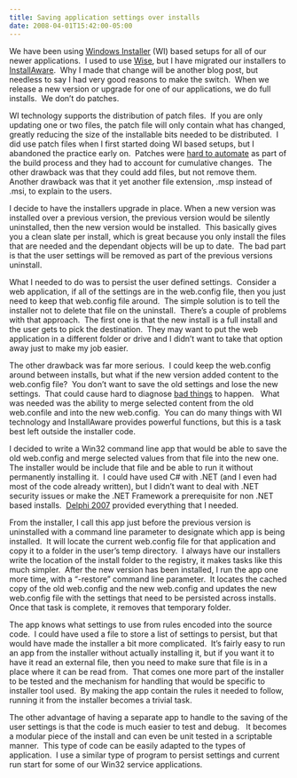 ```yaml
---
title: Saving application settings over installs
date: 2008-04-01T15:42:00-05:00
---
```

We have been using [Windows Installer](http://en.wikipedia.org/wiki/Windows_installer) (WI) based setups for all of our newer applications.  I used to use [Wise](http://en.wikipedia.org/wiki/Wise_Solutions%2C_Inc.), but I have migrated our installers to [InstallAware](http://www.installaware.com/ "Software Installer: MSI installation tool").  Why I made that change will be another blog post, but needless to say I had very good reasons to make the switch.  When we release a new version or upgrade for one of our applications, we do full installs.  We don&#8217;t do patches.

WI technology supports the distribution of patch files.  If you are only updating one or two files, the patch file will only contain what has changed, greatly reducing the size of the installable bits needed to be distributed.  I did use patch files when I first started doing WI based setups, but I abandoned the practice early on.  Patches were [hard to automate](http://juice.altiris.com/article/2909/how-do-i-use-patch-creation-tool-wise-create-patch-msp) as part of the build process and they had to account for cumulative changes.  The other drawback was that they could add files, but not remove them.  Another drawback was that it yet another file extension, .msp instead of .msi, to explain to the users.

I decide to have the installers upgrade in place. When a new version was installed over a previous version, the previous version would be silently uninstalled, then the new version would be installed.  This basically gives you a clean slate per install, which is great because you only install the files that are needed and the dependant objects will be up to date.  The bad part is that the user settings will be removed as part of the previous versions uninstall.

What I needed to do was to persist the user defined settings.  Consider a web application, if all of the settings are in the web.config file, then you just need to keep that web.config file around.  The simple solution is to tell the installer not to delete that file on the uninstall.  There&#8217;s a couple of problems with that approach.  The first one is that the new install is a full install and the user gets to pick the destination.  They may want to put the web application in a different folder or drive and I didn&#8217;t want to take that option away just to make my job easier.

The other drawback was far more serious.  I could keep the web.config around between installs, but what if the new version added content to the web.config file?  You don&#8217;t want to save the old settings and lose the new settings.  That could cause hard to diagnose [bad things](http://anotherlab.rajapet.net/Our%20concerns%20would%20be%20performance%20and%20connectivity.%20%20%20There%20are%20a%20few%20products%20out%20there%20that%20will%20provide%20virtualization%20on%20the%20Mac%20(Virtual%20PC,%20VMware%20Fusion,%20etc),%20but%20running%20virtual%20machines%20takes%20a%20huge%20hit%20on%20the%20host%20OS.) to happen.   What was needed was the ability to merge selected content from the old web.confile and into the new web.config.  You can do many things with WI technology and InstallAware provides powerful functions, but this is a task best left outside the installer code.

I decided to write a Win32 command line app that would be able to save the old web.config and merge selected values from that file into the new one.  The installer would be include that file and be able to run it without permanently installing it.  I could have used C# with .NET (and I even had most of the code already written), but I didn&#8217;t want to deal with .NET security issues or make the .NET Framework a prerequisite for non .NET based installs.  [Delphi 2007](http://www.codegear.com/products/delphi/win32 "The RAD visual development environment for Windows") provided everything that I needed.

From the installer, I call this app just before the previous version is uninstalled with a command line parameter to designate which app is being installed.  It will locate the current web.config file for that application and copy it to a folder in the user&#8217;s temp directory.  I always have our installers write the location of the install folder to the registry, it makes tasks like this much simpler.  After the new version has been installed, I run the app one more time, with a &#8220;-restore&#8221; command line parameter.  It locates the cached copy of the old web.config and the new web.config and updates the new web.config file with the settings that need to be persisted across installs.  Once that task is complete, it removes that temporary folder.

The app knows what settings to use from rules encoded into the source code.  I could have used a file to store a list of settings to persist, but that would have made the installer a bit more complicated.  It&#8217;s fairly easy to run an app from the installer without actually installing it, but if you want it to have it read an external file, then you need to make sure that file is in a place where it can be read from.  That comes one more part of the installer to be tested and the mechanism for handling that would be specific to installer tool used.  By making the app contain the rules it needed to follow, running it from the installer becomes a trivial task.

The other advantage of having a separate app to handle to the saving of the user settings is that the code is much easier to test and debug.   It becomes a modular piece of the install and can even be unit tested in a scriptable manner.  This type of code can be easily adapted to the types of application.  I use a similar type of program to persist settings and current run start for some of our Win32 service applications.
